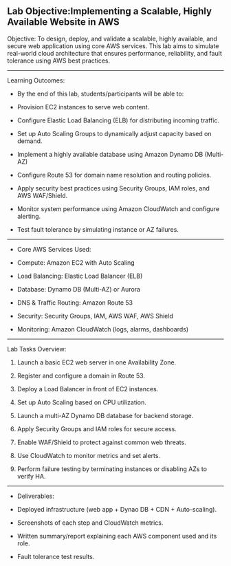 
## Lab Objective:Implementing a Scalable, Highly Available Website in AWS

Objective:
To design, deploy, and validate a scalable, highly available, and secure web application using core AWS services. This lab aims to simulate real-world cloud architecture that ensures performance, reliability, and fault tolerance using AWS best practices.

---
Learning Outcomes:

- By the end of this lab, students/participants will be able to:

- Provision EC2 instances to serve web content.

- Configure Elastic Load Balancing (ELB) for distributing incoming traffic.

- Set up Auto Scaling Groups to dynamically adjust capacity based on demand.

- Implement a highly available database using Amazon Dynamo DB (Multi-AZ)

- Configure Route 53 for domain name resolution and routing policies.

- Apply security best practices using Security Groups, IAM roles, and AWS WAF/Shield.

- Monitor system performance using Amazon CloudWatch and configure alerting.

- Test fault tolerance by simulating instance or AZ failures.

--- 

- Core AWS Services Used:

- Compute: Amazon EC2 with Auto Scaling

- Load Balancing: Elastic Load Balancer (ELB)

- Database: Dynamo DB (Multi-AZ) or Aurora

- DNS & Traffic Routing: Amazon Route 53

- Security: Security Groups, IAM, AWS WAF, AWS Shield

- Monitoring: Amazon CloudWatch (logs, alarms, dashboards)

---

Lab Tasks Overview:

1. Launch a basic EC2 web server in one Availability Zone.

2. Register and configure a domain in Route 53.

3. Deploy a Load Balancer in front of EC2 instances.

4. Set up Auto Scaling based on CPU utilization.

5. Launch a multi-AZ Dynamo DB database for backend storage.

6. Apply Security Groups and IAM roles for secure access.

7. Enable WAF/Shield to protect against common web threats.

8. Use CloudWatch to monitor metrics and set alerts.

9. Perform failure testing by terminating instances or disabling AZs to verify HA.

---

- Deliverables:

- Deployed infrastructure (web app + Dynao DB + CDN + Auto-scaling).

- Screenshots of each step and CloudWatch metrics.

- Written summary/report explaining each AWS component used and its role.

- Fault tolerance test results.
